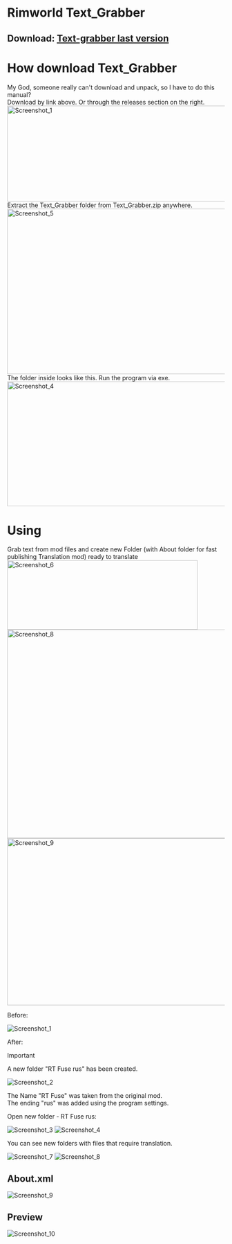 # Rimworld Text_Grabber

## Download: [Text-grabber last version](https://github.com/kamikadza13/Text-grabber/releases/latest/download/Text_Grabber.zip)

# How download Text_Grabber 
My God, someone really can't download and unpack, so I have to do this manual?\
Download by link above. Or through the releases section on the right.\
<img width="928" height="221" alt="Screenshot_1" src="https://github.com/user-attachments/assets/b780bced-a2a6-40ee-a9bb-aa93c724200b" />                 
Extract the Text_Grabber folder from Text_Grabber.zip anywhere.\
<img width="845" height="382" alt="Screenshot_5" src="https://github.com/user-attachments/assets/af6e2610-c526-4f70-9efd-64a663d9cda1" />     
The folder inside looks like this. Run the program via exe.\
<img width="886" height="288" alt="Screenshot_4" src="https://github.com/user-attachments/assets/8ef6df30-a2af-4986-9c69-41a7217eb163" />




# Using
Grab text from mod files and create new Folder (with About folder for fast publishing Translation mod) ready to translate\
<img width="441" height="160" alt="Screenshot_6" src="https://github.com/user-attachments/assets/355d2e95-2cae-4acc-af55-a5c06972d5f9" />
<img width="1130" height="482" alt="Screenshot_8" src="https://github.com/user-attachments/assets/325f8dec-e67b-48ab-930e-5a5dcba9baba" />
<img width="751" height="386" alt="Screenshot_9" src="https://github.com/user-attachments/assets/8b2cc94b-f6c7-47c7-8a19-bb465b041f80" />




Before:

![Screenshot_1](https://github.com/kamikadza13/Text-grabber/assets/57400507/42634cfc-448c-497e-b6ae-54d67135ccb7)

After:  
> [!IMPORTANT]
> A new folder "RT Fuse rus" has been created.

![Screenshot_2](https://github.com/kamikadza13/Text-grabber/assets/57400507/fdaf16e7-eac0-4267-8e38-932a51ae814c)

The Name "RT Fuse" was taken from the original mod.\
The ending "rus" was added using the program settings.

Open new folder - RT Fuse rus:

![Screenshot_3](https://github.com/kamikadza13/Text-grabber/assets/57400507/d70be6c2-e904-4d29-9015-5a0a98d63b2c)
![Screenshot_4](https://github.com/kamikadza13/Text-grabber/assets/57400507/c211fe56-f2bc-427b-87e6-3c4c0ed2a456)

You can see new folders with files that require translation.

![Screenshot_7](https://github.com/kamikadza13/Text-grabber/assets/57400507/1f09399d-9bfa-433f-8a40-9cd87f5e45ba)
![Screenshot_8](https://github.com/kamikadza13/Text-grabber/assets/57400507/f29043a1-d69f-4d73-add9-31ee3ebf857a)

## About.xml

![Screenshot_9](https://github.com/kamikadza13/Text-grabber/assets/57400507/12b90ad2-1f65-457e-9182-82db543f568f)

## Preview

![Screenshot_10](https://github.com/kamikadza13/Text-grabber/assets/57400507/7623b896-a867-43d4-9045-eb7b29d0849f)
